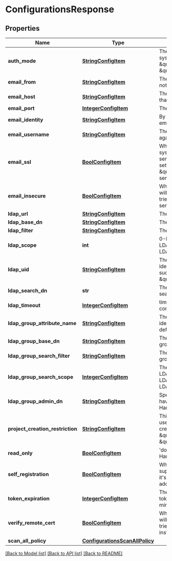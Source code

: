 # ConfigurationsResponse

## Properties
Name | Type | Description | Notes
------------ | ------------- | ------------- | -------------
**auth_mode** | [**StringConfigItem**](StringConfigItem.md) | The auth mode of current system, such as \&quot;db_auth\&quot;, \&quot;ldap_auth\&quot; | [optional] 
**email_from** | [**StringConfigItem**](StringConfigItem.md) | The sender name for Email notification. | [optional] 
**email_host** | [**StringConfigItem**](StringConfigItem.md) | The hostname of SMTP server that sends Email notification. | [optional] 
**email_port** | [**IntegerConfigItem**](IntegerConfigItem.md) | The port of SMTP server. | [optional] 
**email_identity** | [**StringConfigItem**](StringConfigItem.md) | By default it&#39;s empty so the email_username is picked. | [optional] 
**email_username** | [**StringConfigItem**](StringConfigItem.md) | The username for authenticate against SMTP server. | [optional] 
**email_ssl** | [**BoolConfigItem**](BoolConfigItem.md) | When it&#39;s set to true the system will access Email server via TLS by default.  If it&#39;s set to false, it still will handle \&quot;STARTTLS\&quot; from server side. | [optional] 
**email_insecure** | [**BoolConfigItem**](BoolConfigItem.md) | Whether or not the certificate will be verified when Harbor tries to access the email server. | [optional] 
**ldap_url** | [**StringConfigItem**](StringConfigItem.md) | The URL of LDAP server. | [optional] 
**ldap_base_dn** | [**StringConfigItem**](StringConfigItem.md) | The Base DN for LDAP binding. | [optional] 
**ldap_filter** | [**StringConfigItem**](StringConfigItem.md) | The filter for LDAP binding. | [optional] 
**ldap_scope** | **int** | 0-LDAP_SCOPE_BASE, 1-LDAP_SCOPE_ONELEVEL, 2-LDAP_SCOPE_SUBTREE | [optional] 
**ldap_uid** | [**StringConfigItem**](StringConfigItem.md) | The attribute which is used as identity for the LDAP binding, such as \&quot;CN\&quot; or \&quot;SAMAccountname\&quot; | [optional] 
**ldap_search_dn** | **str** | The DN of the user to do the search. | [optional] 
**ldap_timeout** | [**IntegerConfigItem**](IntegerConfigItem.md) | timeout in seconds for connection to LDAP server. | [optional] 
**ldap_group_attribute_name** | [**StringConfigItem**](StringConfigItem.md) | The attribute which is used as identity of the LDAP group, default is cn. | [optional] 
**ldap_group_base_dn** | [**StringConfigItem**](StringConfigItem.md) | The base DN to search LDAP group. | [optional] 
**ldap_group_search_filter** | [**StringConfigItem**](StringConfigItem.md) | The filter to search the ldap group. | [optional] 
**ldap_group_search_scope** | [**IntegerConfigItem**](IntegerConfigItem.md) | The scope to search ldap. &#39;0-LDAP_SCOPE_BASE, 1-LDAP_SCOPE_ONELEVEL, 2-LDAP_SCOPE_SUBTREE&#39; | [optional] 
**ldap_group_admin_dn** | [**StringConfigItem**](StringConfigItem.md) | Specify the ldap group which have the same privilege with Harbor admin. | [optional] 
**project_creation_restriction** | [**StringConfigItem**](StringConfigItem.md) | This attribute restricts what users have the permission to create project.  It can be \&quot;everyone\&quot; or \&quot;adminonly\&quot;. | [optional] 
**read_only** | [**BoolConfigItem**](BoolConfigItem.md) | &#39;docker push&#39; is prohibited by Harbor if you set it to true.    | [optional] 
**self_registration** | [**BoolConfigItem**](BoolConfigItem.md) | Whether the Harbor instance supports self-registration.  If it&#39;s set to false, admin need to add user to the instance. | [optional] 
**token_expiration** | [**IntegerConfigItem**](IntegerConfigItem.md) | The expiration time of the token for internal Registry, in minutes. | [optional] 
**verify_remote_cert** | [**BoolConfigItem**](BoolConfigItem.md) | Whether or not the certificate will be verified when Harbor tries to access a remote Harbor instance for replication. | [optional] 
**scan_all_policy** | [**ConfigurationsScanAllPolicy**](ConfigurationsScanAllPolicy.md) |  | [optional] 

[[Back to Model list]](../README.md#documentation-for-models) [[Back to API list]](../README.md#documentation-for-api-endpoints) [[Back to README]](../README.md)


